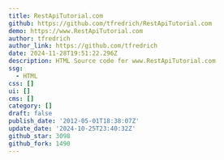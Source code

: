 ```yaml
---
title: RestApiTutorial.com
github: https://github.com/tfredrich/RestApiTutorial.com
demo: https://www.RestApiTutorial.com
author: tfredrich
author_link: https://github.com/tfredrich
date: 2024-11-28T19:51:22.296Z
description: HTML Source code for www.RestApiTutorial.com
ssg:
  - HTML
css: []
ui: []
cms: []
category: []
draft: false
publish_date: '2012-05-01T18:38:07Z'
update_date: '2024-10-25T23:40:32Z'
github_star: 3098
github_fork: 1490
---
```


